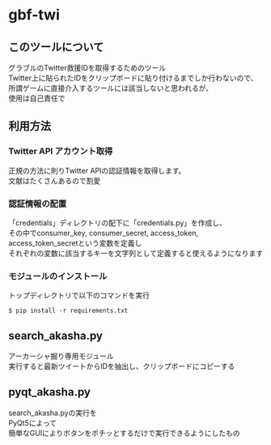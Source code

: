 # gbf-twi

## このツールについて

グラブルのTwitter救援IDを取得するためのツール  
Twitter上に貼られたIDをクリップボードに貼り付けるまでしか行わないので、  
所謂ゲームに直接介入するツールには該当しないと思われるが、  
使用は自己責任で

## 利用方法

### Twitter API アカウント取得

正規の方法に則りTwitter APIの認証情報を取得します。  
文献はたくさんあるので割愛

### 認証情報の配置

「credentials」ディレクトリの配下に「credentials.py」を作成し、  
その中でconsumer_key, consumer_secret, access_token, access_token_secretという変数を定義し  
それぞれの変数に該当するキーを文字列として定義すると使えるようになります

### モジュールのインストール

トップディレクトリで以下のコマンドを実行

```
$ pip install -r requirements.txt
```

## search_akasha.py

アーカーシャ掘り専用モジュール  
実行すると最新ツイートからIDを抽出し、クリップボードにコピーする

## pyqt_akasha.py

search_akasha.pyの実行を  
PyQt5によって  
簡単なGUIによりボタンをポチッとするだけで実行できるようにしたもの
